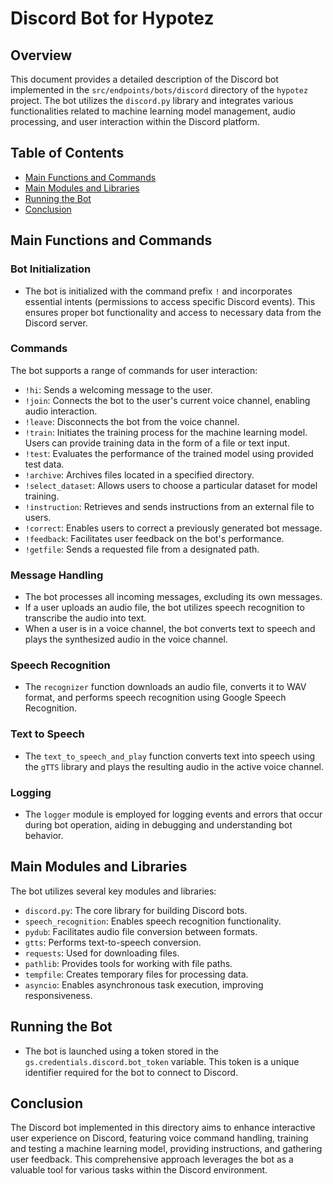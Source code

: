 # Discord Bot for Hypotez

## Overview

This document provides a detailed description of the Discord bot implemented in the `src/endpoints/bots/discord` directory of the `hypotez` project. The bot utilizes the `discord.py` library and integrates various functionalities related to machine learning model management, audio processing, and user interaction within the Discord platform. 

## Table of Contents

- [Main Functions and Commands](#main-functions-and-commands)
- [Main Modules and Libraries](#main-modules-and-libraries)
- [Running the Bot](#running-the-bot)
- [Conclusion](#conclusion)

## Main Functions and Commands

### Bot Initialization

- The bot is initialized with the command prefix `!` and incorporates essential intents (permissions to access specific Discord events). This ensures proper bot functionality and access to necessary data from the Discord server. 

### Commands

The bot supports a range of commands for user interaction:

- `!hi`: Sends a welcoming message to the user.
- `!join`: Connects the bot to the user's current voice channel, enabling audio interaction.
- `!leave`: Disconnects the bot from the voice channel.
- `!train`: Initiates the training process for the machine learning model. Users can provide training data in the form of a file or text input. 
- `!test`: Evaluates the performance of the trained model using provided test data.
- `!archive`: Archives files located in a specified directory.
- `!select_dataset`: Allows users to choose a particular dataset for model training.
- `!instruction`: Retrieves and sends instructions from an external file to users.
- `!correct`: Enables users to correct a previously generated bot message.
- `!feedback`: Facilitates user feedback on the bot's performance.
- `!getfile`: Sends a requested file from a designated path.

### Message Handling

- The bot processes all incoming messages, excluding its own messages. 
- If a user uploads an audio file, the bot utilizes speech recognition to transcribe the audio into text.
- When a user is in a voice channel, the bot converts text to speech and plays the synthesized audio in the voice channel.

### Speech Recognition

- The `recognizer` function downloads an audio file, converts it to WAV format, and performs speech recognition using Google Speech Recognition. 

### Text to Speech

- The `text_to_speech_and_play` function converts text into speech using the `gTTS` library and plays the resulting audio in the active voice channel.

### Logging

- The `logger` module is employed for logging events and errors that occur during bot operation, aiding in debugging and understanding bot behavior.

## Main Modules and Libraries

The bot utilizes several key modules and libraries:

- `discord.py`: The core library for building Discord bots.
- `speech_recognition`: Enables speech recognition functionality.
- `pydub`: Facilitates audio file conversion between formats.
- `gtts`: Performs text-to-speech conversion.
- `requests`: Used for downloading files.
- `pathlib`: Provides tools for working with file paths.
- `tempfile`: Creates temporary files for processing data.
- `asyncio`: Enables asynchronous task execution, improving responsiveness.

## Running the Bot

- The bot is launched using a token stored in the `gs.credentials.discord.bot_token` variable. This token is a unique identifier required for the bot to connect to Discord.

## Conclusion

The Discord bot implemented in this directory aims to enhance interactive user experience on Discord, featuring voice command handling, training and testing a machine learning model, providing instructions, and gathering user feedback. This comprehensive approach leverages the bot as a valuable tool for various tasks within the Discord environment.